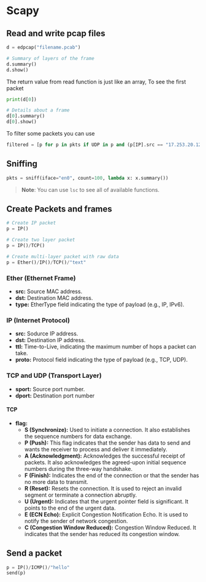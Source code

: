 # Scapy

## Read and write pcap files

```python
d = edpcap("filename.pcab")

# Summary of layers of the frame
d.summary()
d.show()

```

The return value from read function is just like an array, To see the first packet

```python
print(d[0])

# Details about a frame
d[0].summary()
d[0].show()
```

To filter some packets you can use 

```python
filtered = [p for p in pkts if UDP in p and (p[IP].src == "17.253.20.125" or p[IP].dst  == "17.253.20.125"
```


## Sniffing

```python
pkts = sniff(iface="en0", count=100, lambda x: x.summary())
```

> **Note**: You can use `lsc` to see all of available functions.

## Create Packets and frames


```python
# Create IP packet
p = IP()

# Create two layer packet
p = IP()/TCP()

# Create multi-layer packet with raw data
p = Ether()/IP()/TCP()/"text"
```

### Ether (Ethernet Frame)

- **src:** Source MAC address.
- **dst:** Destination MAC address.
- **type:** EtherType field indicating the type of payload (e.g., IP, IPv6).

### IP (Internet Protocol)

- **src:** Sodurce IP address.
- **dst:** Destination IP address.
- **ttl:** Time-to-Live, indicating the maximum number of hops a packet can take.
- **proto:** Protocol field indicating the type of payload (e.g., TCP, UDP).

### TCP and UDP (Transport Layer)

- **sport:** Source port number.
- **dport:** Destination port number

#### TCP 

- **flag:**
	- **S (Synchronize):** Used to initiate a connection. It also establishes the sequence numbers for data exchange.
	- **P (Push):** This flag indicates that the sender has data to send and wants the receiver to process and deliver it immediately.
	- **A (Acknowledgment):** Acknowledges the successful receipt of packets. It also acknowledges the agreed-upon initial sequence numbers during the three-way handshake.
	- **F (Finish):** Indicates the end of the connection or that the sender has no more data to transmit.
	- **R (Reset):** Resets the connection. It is used to reject an invalid segment or terminate a connection abruptly.
	- **U (Urgent):** Indicates that the urgent pointer field is significant. It points to the end of the urgent data.
	- **E (ECN Echo):** Explicit Congestion Notification Echo. It is used to notify the sender of network congestion.
	- **C (Congestion Window Reduced):** Congestion Window Reduced. It indicates that the sender has reduced its congestion window.

## Send a packet

```python
p = IP()/ICMP()/"hello"
send(p)
```
